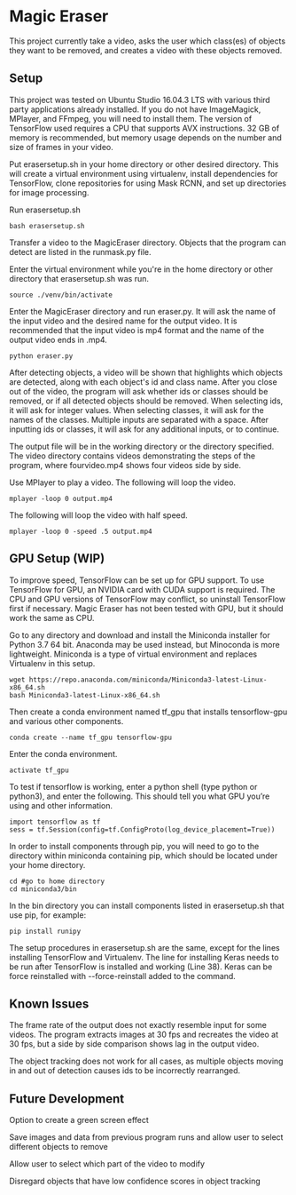 # Magic Eraser

This project currently take a video, asks the user which class(es) of objects they want to be removed, and creates a video with these objects removed.

## Setup

This project was tested on Ubuntu Studio 16.04.3 LTS with various third party applications already installed. If you do not have ImageMagick, MPlayer, and FFmpeg, you will need to install them. The version of TensorFlow used requires a CPU that supports AVX instructions. 32 GB of memory is recommended, but memory usage depends on the number and size of frames in your video.

Put erasersetup.sh in your home directory or other desired directory. This will create a virtual environment using virtualenv, install dependencies for TensorFlow, clone repositories for using Mask RCNN, and set up directories for image processing.

Run erasersetup.sh
```
bash erasersetup.sh
```

Transfer a video to the MagicEraser directory. Objects that the program can detect are listed in the runmask.py file.

Enter the virtual environment while you're in the home directory or other directory that erasersetup.sh was run.
```
source ./venv/bin/activate
```

Enter the MagicEraser directory and run eraser.py. It will ask the name of the input video and the desired name for the output video. It is recommended that the input video is mp4 format and the name of the output video ends in .mp4.
```
python eraser.py
```
After detecting objects, a video will be shown that highlights which objects are detected, along with each object's id and class name. After you close out of the video, the program will ask whether ids or classes should be removed, or if all detected objects should be removed. When selecting ids, it will ask for integer values. When selecting classes, it will ask for the names of the classes. Multiple inputs are separated with a space. After inputting ids or classes, it will ask for any additional inputs, or to continue.

The output file will be in the working directory or the directory specified. The video directory contains videos demonstrating the steps of the program, where fourvideo.mp4 shows four videos side by side.

Use MPlayer to play a video. The following will loop the video.
```
mplayer -loop 0 output.mp4
```
The following will loop the video with half speed.
```
mplayer -loop 0 -speed .5 output.mp4
```

## GPU Setup (WIP)

To improve speed, TensorFlow can be set up for GPU support. To use TensorFlow for GPU, an NVIDIA card with CUDA support is required. The CPU and GPU versions of TensorFlow may conflict, so uninstall TensorFlow first if necessary. Magic Eraser has not been tested with GPU, but it should work the same as CPU.

Go to any directory and download and install the Miniconda installer for Python 3.7 64 bit. Anaconda may be used instead, but Minoconda is more lightweight. Miniconda is a type of virtual environment and replaces Virtualenv in this setup.
```
wget https://repo.anaconda.com/miniconda/Miniconda3-latest-Linux-x86_64.sh
bash Miniconda3-latest-Linux-x86_64.sh
```

Then create a conda environment named tf_gpu that installs tensorflow-gpu and various other components.
```
conda create --name tf_gpu tensorflow-gpu
```

Enter the conda environment.
```
activate tf_gpu
```

To test if tensorflow is working, enter a python shell (type python or python3), and enter the following. This should tell you what GPU you’re using and other information.
```
import tensorflow as tf
sess = tf.Session(config=tf.ConfigProto(log_device_placement=True))
```

In order to install components through pip, you will need to go to the directory within miniconda containing pip, which should be located under your home directory.
```
cd #go to home directory
cd miniconda3/bin
```

In the bin directory you can install components listed in erasersetup.sh that use pip, for example:
```
pip install runipy
```

The setup procedures in erasersetup.sh are the same, except for the lines installing TensorFlow and Virtualenv. The line for installing Keras needs to be run after TensorFlow is installed and working (Line 38). Keras can be force reinstalled with --force-reinstall added to the command.

## Known Issues

The frame rate of the output does not exactly resemble input for some videos. The program extracts images at 30 fps and recreates the video at 30 fps, but a side by side comparison shows lag in the output video.

The object tracking does not work for all cases, as multiple objects moving in and out of detection causes ids to be incorrectly rearranged.

## Future Development

Option to create a green screen effect

Save images and data from previous program runs and allow user to select different objects to remove

Allow user to select which part of the video to modify

Disregard objects that have low confidence scores in object tracking
